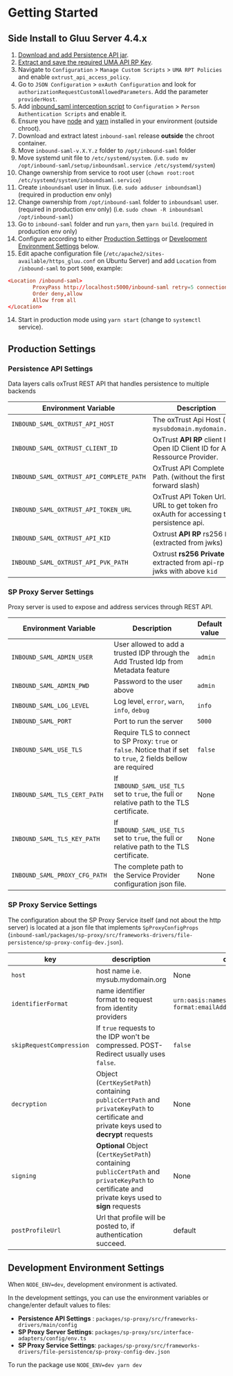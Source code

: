 # Getting Started

## Side Install to Gluu Server 4.4.x

1. [Download and add Persistence API jar](/docs/md/persistence_api.md).
2. [Extract and save the required UMA API RP Key](/docs/md/extract_private_key.md).
3. Navigate to  `Configuration` > `Manage Custom Scripts` > `UMA RPT Policies` and enable `oxtrust_api_access_policy`.
4. Go to `JSON Configuration` > `oxAuth Configuration` and look for `authorizationRequestCustomAllowedParameters`. Add the parameter `providerHost`.
5. Add [inbound_saml interception script](https://gist.github.com/christian-hawk/3c9b982cd2e226fb27537665a770036b) to `Configuration` > `Person Authentication Scripts` and enable it.
6. Ensure you have [node](https://nodejs.org/en/download/) and [yarn](https://yarnpkg.com/getting-started/install) installed in your environment (outside chroot).
7. Download and extract latest `inbound-saml` release **outside** the chroot container.
8. Move `inbound-saml-v.X.Y.z` folder to `/opt/inbound-saml` folder
9. Move systemd unit file to `/etc/systemd/system`. (i.e. `sudo mv /opt/inbound-saml/setup/inboundsaml.service /etc/systemd/system`)
10. Change ownership from service to root user (`chown root:root /etc/systemd/system/inboundsaml.service`)
11. Create `inboundsaml` user in linux. (i.e. `sudo adduser inboundsaml`) (required in production env only)
12. Change ownership from `/opt/inbound-saml` folder to `inboundsaml` user. (required in production env only) (i.e. `sudo chown -R inboundsaml /opt/inbound-saml`)
13. Go to `inbound-saml` folder and run `yarn`, then `yarn build`. (required in production env only)
14. Configure according to either [Production Settings](#production-settings) or [Development Environment Settings](#development-environment-settings) below.
15. Edit apache configuration file (`/etc/apache2/sites-available/https_gluu.conf` on Ubuntu Server) and add `Location` from `/inbound-saml` to port `5000`, example:

```conf
<Location /inbound-saml>
        ProxyPass http://localhost:5000/inbound-saml retry=5 connectiontimeout=60 timeout=60
        Order deny,allow
        Allow from all
</Location>
```

14. Start in production mode using `yarn start` (change to `systemctl` service).

## Production Settings

### Persistence API Settings

Data layers calls oxTrust REST API that handles persistence to multiple backends

| Environment Variable                     | Description    | Default value |
|-|-|-|
| `INBOUND_SAML_OXTRUST_API_HOST`          | The oxTrust Api Host (i.e. `mysubdomain.mydomain.org`)                                | None                                  |
| `INBOUND_SAML_OXTRUST_CLIENT_ID`         | OxTrust **API RP** client ID. Open ID Client ID for API Ressource Provider.           | None                                  |
| `INBOUND_SAML_OXTRUST_API_COMPLETE_PATH` | OxTrust API Complete Path. (without the first forward slash)                          | `identity/restv1/api/v1/inbound-saml` |
| `INBOUND_SAML_OXTRUST_API_TOKEN_URL`     | OxTrust API Token Url. URL to get token fro oxAuth for accessing the persistence api. | None                                  |
| `INBOUND_SAML_OXTRUST_API_KID`           | Oxtrust **API RP** rs256 `kid` (extracted from jwks)                                  | None                                  |
| `INBOUND_SAML_OXTRUST_API_PVK_PATH`      | Oxtrust **rs256 Private Key** extracted from api-rp jwks with above `kid`             | None                                  |

### SP Proxy Server Settings

Proxy server is used to expose and address services through REST API.

| Environment Variable           | Description                                                                                                       | Default value |
|--------------------------------|-------------------------------------------------------------------------------------------------------------------|---------------|
| `INBOUND_SAML_ADMIN_USER`      | User allowed to add a trusted IDP through the Add Trusted Idp from Metadata feature                               | `admin`       |
| `INBOUND_SAML_ADMIN_PWD`       | Password to the user above                                                                                        | `admin`       |
| `INBOUND_SAML_LOG_LEVEL`       | Log level, `error`, `warn`, `info`, `debug`                                                                       | `info`        |
| `INBOUND_SAML_PORT`            | Port to run the server                                                                                            | `5000`        |
| `INBOUND_SAML_USE_TLS`         | Require TLS to connect to SP Proxy: `true` or `false`. Notice that if set to `true`, 2 fields bellow are required | `false`       |
| `INBOUND_SAML_TLS_CERT_PATH`   | If `INBOUND_SAML_USE_TLS` set to `true`, the full or relative path to the TLS certificate.                        | None          |
| `INBOUND_SAML_TLS_KEY_PATH`    | If `INBOUND_SAML_USE_TLS` set to `true`, the full or relative path to the TLS certificate.                        | None          |
| `INBOUND_SAML_PROXY_CFG_PATH`  | The complete path to the Service Provider configuration json file.                                                | None          |

### SP Proxy Service Settings

The configuration about the SP Proxy Service itself (and not about the http server) is located at a json file that implements `SpProxyConfigProps` (`inbound-saml/packages/sp-proxy/src/frameworks-drivers/file-persistence/sp-proxy-config-dev.json`).

|key| description | default |
|--|--|--|
| `host` | host name i.e. mysub.mydomain.org | None |
| `identifierFormat` | name identifier format to request from identity providers | `urn:oasis:names:tc:SAML:1.1:nameid-format:emailAddress`  |
| `skipRequestCompression` | If `true` requests to the IDP won't be compressed. POST-Redirect usually uses `false`. | `false` |
| `decryption`| Object (`CertKeySetPath`) containing `publicCertPath` and `privateKeyPath` to certificate and private keys used to **decrypt** requests | None |
|`signing`| **Optional** Object (`CertKeySetPath`) containing `publicCertPath` and `privateKeyPath` to certificate and private keys used to **sign** requests  | None |
|`postProfileUrl`| Url that profile will be posted to, if authentication succeed.  | default |

## Development Environment Settings

When `NODE_ENV=dev`, development environment is activated.

In the development settings, you can use the environment variables or change/enter default values to files:

- **Persistence API Settings** : `packages/sp-proxy/src/frameworks-drivers/main/config`
- **SP Proxy Server Settings**: `packages/sp-proxy/src/interface-adapters/config/env.ts`
- **SP Proxy Service Settings**: `packages/sp-proxy/src/frameworks-drivers/file-persistence/sp-proxy-config-dev.json`

To run the package use `NODE_ENV=dev yarn dev`
